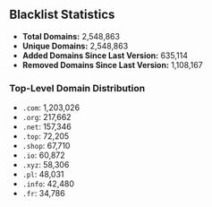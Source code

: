 ## Blacklist Statistics

- **Total Domains:** 2,548,863
- **Unique Domains:** 2,548,863
- **Added Domains Since Last Version:** 635,114
- **Removed Domains Since Last Version:** 1,108,167

### Top-Level Domain Distribution

-  `.com`: 1,203,026
-  `.org`: 217,662
-  `.net`: 157,346
-  `.top`: 72,205
-  `.shop`: 67,710
-  `.io`: 60,872
-  `.xyz`: 58,306
-  `.pl`: 48,031
-  `.info`: 42,480
-  `.fr`: 34,786
